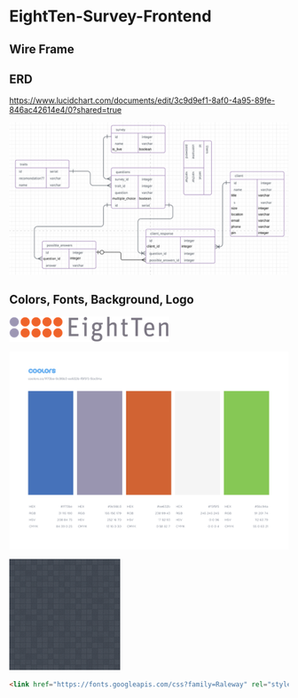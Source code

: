 # EightTen-Survey-Frontend

## Wire Frame

## ERD

https://www.lucidchart.com/documents/edit/3c9d9ef1-8af0-4a95-89fe-846ac42614e4/0?shared=true

![eight_ten_erd](/810/eight_ten_erd.png)

## Colors, Fonts, Background, Logo



![EightTen-Logo](/810/EightTen-Logo.png)

![eight_ten_palette](/810/eight_ten_palette.png)

![random_grey_variations](/810/random_grey_variations.png)



```html
<link href="https://fonts.googleapis.com/css?family=Raleway" rel="stylesheet">

```
